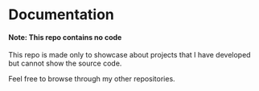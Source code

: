 # Documentation

#### Note: This repo contains no code

This repo is made only to showcase about projects that I have developed but cannot show the source code.

Feel free to browse through my other repositories.